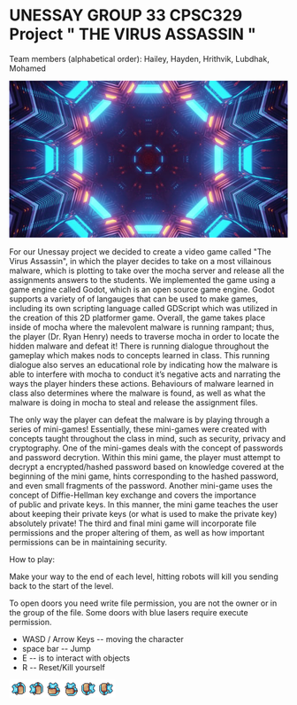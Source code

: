 # UNESSAY GROUP 33 CPSC329 Project " THE VIRUS ASSASSIN "
Team members (alphabetical order): Hailey, Hayden, Hrithvik, Lubdhak, Mohamed
 
![alt text](https://github.com/hailey-allen/Unessay/blob/main/assets/bg/mainbackg.png)


For our Unessay project we decided to create a video game called "The Virus Assassin", in which the player decides to take on a most villainous malware, which is plotting to take over the mocha server and release all the assignments answers to the students. We implemented the game using a game engine called Godot, which is an open source game engine. Godot supports a variety of of langauges that can be used to make games, including its own scripting language called GDScript which was utilized in the creation of this 2D platformer game. Overall, the game takes place inside of mocha where the malevolent malware is running rampant; thus, the player (Dr. Ryan Henry) needs to traverse mocha in order to locate the hidden malware and defeat it! There is running dialogue throughout the gameplay which makes nods to concepts learned in class. This running dialogue also serves an educational role by indicating how the malware is able to interfere with mocha to conduct it’s negative acts and narrating the ways the player hinders these actions. Behaviours of malware learned in class also determines where the malware is found, as well as what the malware is doing in mocha to steal and release the assignment files.

The only way the player can defeat the malware is by playing through a series of mini-games! Essentially, these mini-games were created with concepts taught throughout the class in mind, such as security, privacy and cryptography. One of the mini-games deals with the concept of passwords and password decrytion. Within this mini game, the player must attempt to decrypt a encrypted/hashed password based on knowledge covered at the beginning of the mini game, hints corresponding to the hashed password, and even small fragments of the password. Another mini-game uses the concept of Diffie-Hellman key exchange and covers the importance of public and private keys. In this manner, the mini game teaches the user about keeping their private keys (or what is used to make the private key) absolutely private! The third and final mini game will incorporate file permissions and the proper altering of them, as well as how important permissions can be in maintaining security.


How to play:

Make your way to the end of each level, hitting robots will kill you 
sending back to the start of the level.

To open doors you need write file permission, you are not the owner 
or in the group of the file. Some doors with blue lasers require execute 
permission.

- WASD / Arrow Keys -- moving the character
- space bar -- Jump
- E -- is to interact with objects
- R -- Reset/Kill yourself

![alt text](https://github.com/hailey-allen/Unessay/blob/main/assets/player/double_jump.png)





